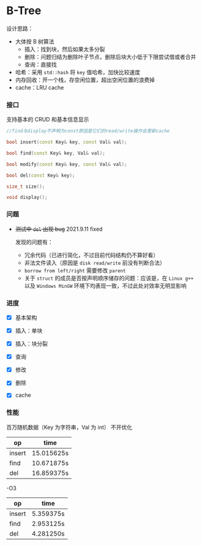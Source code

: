 # B-Tree

设计思路：

- 大体按 B 树算法
  - 插入：找到块，然后如果太多分裂
  - 删除：问题归结为删除叶子节点，删除后块大小低于下限尝试借或者合并
  - 查询：直接找
- 哈希：采用 `std::hash`  将 `key`  值哈希，加快比较速度
- 内存回收：开一个栈，存空闲位置，超出空闲位置的浪费掉
- cache：LRU cache



### 接口

支持基本的 CRUD 和基本信息显示

```c++
//find与display不声明为const原因是它们的read/write操作会更新cache

bool insert(const Key& key, const Val& val);

bool find(const Key& key, Val& val);

bool modify(const Key& key, const Val& val);

bool del(const Key& key);

size_t size();

void display();
```



### 问题

- ~~测试中 `del` 出现 bug~~ 2021.9.11 fixed

  发现的问题有：

  - 冗余代码（已进行简化，不过目前代码结构仍不算好看）
  - 非法文件读入（原因是 `disk read/write`  前没有判断合法）
  - `borrow from left/right`  需要修改 `parent`
  - 关于 `struct` 的成员是否按声明顺序储存的问题：应该是，在 `Linux g++`  以及 `Windows MinGW`  环境下均表现一致，不过此处对效率无明显影响



### 进度

- [x] 基本架构
- [x] 插入：单块
- [x] 插入：块分裂
- [x] 查询
- [x] 修改
- [x] 删除
- [x] cache



### 性能

百万随机数据（Key 为字符串，Val 为 int） 不开优化

| op     | time       |
| ------ | ---------- |
| insert | 15.015625s  |
| find   | 10.671875s |
| del    | 16.859375s |

-O3

| op     | time       |
| ------ | ---------- |
| insert | 5.359375s |
| find   | 2.953125s |
| del    | 4.281250s |

